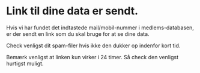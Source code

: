 # Link til dine data er sendt.
Hvis vi har fundet det indtastede mail/mobil-nummer i medlems-databasen, er der sendt en link som du skal bruge for at se dine data.

Check venligst dit spam-filer hvis ikke den dukker op indenfor kort tid.

Bemærk venligst at linken kun virker i 24 timer. Så check den venligst hurtigst muligt.
